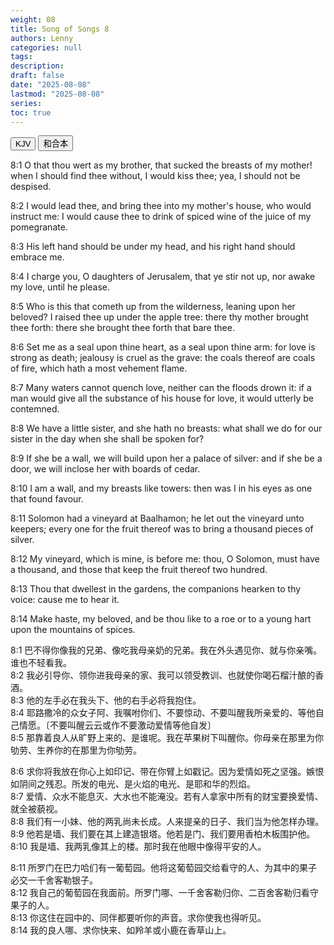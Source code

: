 ```yaml
---
weight: 08
title: Song of Songs 8
authors: Lenny
categories: null
tags: 
description: 
draft: false
date: "2025-08-08"
lastmod: "2025-08-08"
series:
toc: true
---
```



<!--more-->


<!-- Tab links -->
<div class="tab">
  <button class="tablinks active" onclick="tablabel(event, 'english')">KJV</button>
  <button class="tablinks" onclick="tablabel(event, 'chinese')">和合本</button>
  
</div>

<!-- Tab content -->
<div id="english" class="tabcontent" style="display:block">

8:1 O that thou wert as my brother, that sucked the breasts of my mother! when I should find thee without, I would kiss thee; yea, I should not be despised.

8:2 I would lead thee, and bring thee into my mother's house, who would instruct me: I would cause thee to drink of spiced wine of the juice of my pomegranate.

8:3 His left hand should be under my head, and his right hand should embrace me.

8:4 I charge you, O daughters of Jerusalem, that ye stir not up, nor awake my love, until he please.

8:5 Who is this that cometh up from the wilderness, leaning upon her beloved? I raised thee up under the apple tree: there thy mother brought thee forth: there she brought thee forth that bare thee.

 
8:6 Set me as a seal upon thine heart, as a seal upon thine arm: for love is strong as death; jealousy is cruel as the grave: the coals thereof are coals of fire, which hath a most vehement flame.

8:7 Many waters cannot quench love, neither can the floods drown it: if a man would give all the substance of his house for love, it would utterly be contemned.

8:8 We have a little sister, and she hath no breasts: what shall we do for our sister in the day when she shall be spoken for?

8:9 If she be a wall, we will build upon her a palace of silver: and if she be a door, we will inclose her with boards of cedar.

8:10 I am a wall, and my breasts like towers: then was I in his eyes as one that found favour.

 
8:11 Solomon had a vineyard at Baalhamon; he let out the vineyard unto keepers; every one for the fruit thereof was to bring a thousand pieces of silver.

8:12 My vineyard, which is mine, is before me: thou, O Solomon, must have a thousand, and those that keep the fruit thereof two hundred.

8:13 Thou that dwellest in the gardens, the companions hearken to thy voice: cause me to hear it.

8:14 Make haste, my beloved, and be thou like to a roe or to a young hart upon the mountains of spices.
</div>

<div id="chinese" class="tabcontent">

8:1 巴不得你像我的兄弟、像吃我母亲奶的兄弟。我在外头遇见你、就与你亲嘴。谁也不轻看我。  
8:2 我必引导你、领你进我母亲的家、我可以领受教训、也就使你喝石榴汁酿的香酒。  
8:3 他的左手必在我头下、他的右手必将我抱住。  
8:4 耶路撒冷的众女子阿、我嘱咐你们、不要惊动、不要叫醒我所亲爱的、等他自己情愿。〔不要叫醒云云或作不要激动爱情等他自发〕  
8:5 那靠着良人从旷野上来的、是谁呢。我在苹果树下叫醒你。你母亲在那里为你劬劳、生养你的在那里为你劬劳。  

8:6 求你将我放在你心上如印记、带在你臂上如戳记。因为爱情如死之坚强。嫉恨如阴间之残忍。所发的电光、是火焰的电光、是耶和华的烈焰。  
8:7 爱情、众水不能息灭、大水也不能淹没。若有人拿家中所有的财宝要换爱情、就全被藐视。  
8:8 我们有一小妹、他的两乳尚未长成。人来提亲的日子、我们当为他怎样办理。  
8:9 他若是墙、我们要在其上建造银塔。他若是门、我们要用香柏木板围护他。  
8:10 我是墙、我两乳像其上的楼。那时我在他眼中像得平安的人。  
 
8:11 所罗门在巴力哈们有一葡萄园。他将这葡萄园交给看守的人、为其中的果子必交一千舍客勒银子。  
8:12 我自己的葡萄园在我面前。所罗门哪、一千舍客勒归你、二百舍客勒归看守果子的人。  
8:13 你这住在园中的、同伴都要听你的声音。求你使我也得听见。  
8:14 我的良人哪、求你快来、如羚羊或小鹿在香草山上。  
</div>